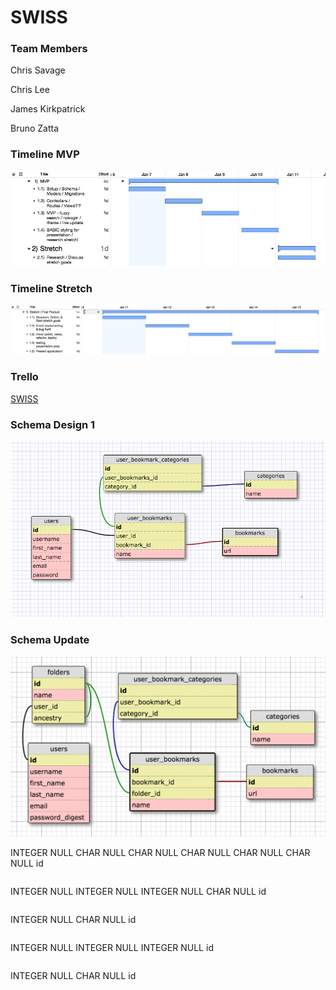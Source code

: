# SWISS

### Team Members
Chris Savage

Chris Lee

James Kirkpatrick

Bruno Zatta

### Timeline MVP
![alt text](imgs/timeline-pre-mvp.jpeg)

### Timeline Stretch
![alt text](imgs/Stretch_timeline.jpeg)

### Trello

<a href="https://trello.com/b/SEOKS4kQ/swiss">SWISS</a>

### Schema Design 1
![alt text](imgs/schema.png)

### Schema Update
![alt text](imgs/schema_update.png)

<?xml version="1.0" encoding="utf-8" ?>
<!-- SQL XML created by WWW SQL Designer, http://code.google.com/p/wwwsqldesigner/ -->
<!-- Active URL: https://schemadesigner.devbootcamp.com/ -->
<sql>
<datatypes db="mysql">
  <group label="Numeric" color="rgb(238,238,170)">
    <type label="Integer" length="0" sql="INTEGER" re="INT" quote=""/>
    <type label="Decimal" length="1" sql="DECIMAL" re="DEC" quote=""/>
    <type label="Single precision" length="0" sql="FLOAT" quote=""/>
    <type label="Double precision" length="0" sql="DOUBLE" re="DOUBLE" quote=""/>
  </group>

  <group label="Character" color="rgb(255,200,200)">
    <type label="Char" length="1" sql="CHAR" quote="'"/>
    <type label="Varchar" length="1" sql="VARCHAR" quote="'"/>
    <type label="Text" length="0" sql="MEDIUMTEXT" re="TEXT" quote="'"/>
    <type label="Binary" length="1" sql="BINARY" quote="'"/>
    <type label="Varbinary" length="1" sql="VARBINARY" quote="'"/>
    <type label="BLOB" length="0" sql="BLOB" re="BLOB" quote="'"/>
  </group>

  <group label="Date &amp; Time" color="rgb(200,255,200)">
    <type label="Date" length="0" sql="DATE" quote="'"/>
    <type label="Time" length="0" sql="TIME" quote="'"/>
    <type label="Datetime" length="0" sql="DATETIME" quote="'"/>
    <type label="Year" length="0" sql="YEAR" quote=""/>
    <type label="Timestamp" length="0" sql="TIMESTAMP" quote="'"/>
  </group>

  <group label="Miscellaneous" color="rgb(200,200,255)">
    <type label="ENUM" length="1" sql="ENUM" quote=""/>
    <type label="SET" length="1" sql="SET" quote=""/>
    <type label="Bit" length="0" sql="bit" quote=""/>
  </group>
</datatypes><table x="173" y="228" name="users">
<row name="id" null="1" autoincrement="1">
<datatype>INTEGER</datatype>
<default>NULL</default></row>
<row name="username" null="1" autoincrement="0">
<datatype>CHAR</datatype>
<default>NULL</default></row>
<row name="first_name" null="1" autoincrement="0">
<datatype>CHAR</datatype>
<default>NULL</default></row>
<row name="last_name" null="1" autoincrement="0">
<datatype>CHAR</datatype>
<default>NULL</default></row>
<row name="email" null="1" autoincrement="0">
<datatype>CHAR</datatype>
<default>NULL</default></row>
<row name="password" null="1" autoincrement="0">
<datatype>CHAR</datatype>
<default>NULL</default></row>
<key type="PRIMARY" name="">
<part>id</part>
</key>
</table>
<table x="375" y="221" name="user_bookmarks">
<row name="id" null="1" autoincrement="1">
<datatype>INTEGER</datatype>
<default>NULL</default></row>
<row name="user_id" null="1" autoincrement="0">
<datatype>INTEGER</datatype>
<default>NULL</default><relation table="users" row="id" />
</row>
<row name="bookmark_id" null="1" autoincrement="0">
<datatype>INTEGER</datatype>
<default>NULL</default><relation table="bookmarks" row="id" />
</row>
<row name="name" null="1" autoincrement="0">
<datatype>CHAR</datatype>
<default>NULL</default></row>
<key type="PRIMARY" name="">
<part>id</part>
</key>
</table>
<table x="637" y="257" name="bookmarks">
<row name="id" null="1" autoincrement="1">
<datatype>INTEGER</datatype>
<default>NULL</default></row>
<row name="url" null="1" autoincrement="0">
<datatype>CHAR</datatype>
<default>NULL</default></row>
<key type="PRIMARY" name="">
<part>id</part>
</key>
</table>
<table x="348" y="79" name="user_bookmark_categories">
<row name="id" null="1" autoincrement="1">
<datatype>INTEGER</datatype>
<default>NULL</default></row>
<row name="user_bookmarks_id" null="1" autoincrement="0">
<datatype>INTEGER</datatype>
<default>NULL</default><relation table="user_bookmarks" row="id" />
</row>
<row name="category_id" null="1" autoincrement="0">
<datatype>INTEGER</datatype>
<default>NULL</default><relation table="categories" row="id" />
</row>
<key type="PRIMARY" name="">
<part>id</part>
</key>
</table>
<table x="690" y="118" name="categories">
<row name="id" null="1" autoincrement="1">
<datatype>INTEGER</datatype>
<default>NULL</default></row>
<row name="name" null="1" autoincrement="0">
<datatype>CHAR</datatype>
<default>NULL</default></row>
<key type="PRIMARY" name="">
<part>id</part>
</key>
</table>
</sql>
